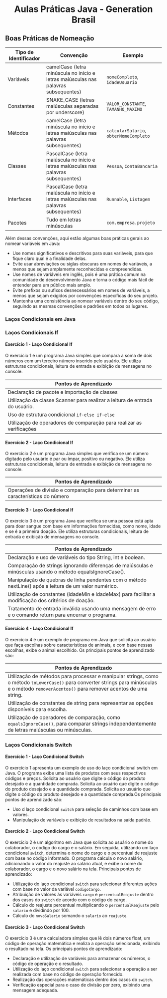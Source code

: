 <h1 align="center">
  Aulas Práticas Java - Generation Brasil
</h1>

## Boas Práticas de Nomeação

| Tipo de Identificador  | Convenção                                                        | Exemplo                  |
|------------------------|------------------------------------------------------------------|----------------------------|
| Variáveis              | camelCase (letra minúscula no início e letras maiúsculas nas palavras subsequentes) | `nomeCompleto`, `idadeUsuario` |
| Constantes             | SNAKE_CASE (letras maiúsculas separadas por underscore)          | `VALOR_CONSTANTE`, `TAMANHO_MAXIMO` |
| Métodos                | camelCase (letra minúscula no início e letras maiúsculas nas palavras subsequentes) | `calcularSalario`, `obterNomeCompleto` |
| Classes                | PascalCase (letra maiúscula no início e letras maiúsculas nas palavras subsequentes) | `Pessoa`, `ContaBancaria`  |
| Interfaces             | PascalCase (letra maiúscula no início e letras maiúsculas nas palavras subsequentes) | `Runnable`, `Listagem`     |
| Pacotes                | Tudo em letras minúsculas                                        | `com.empresa.projeto`      |

Além dessas convenções, aqui estão algumas boas práticas gerais ao nomear variáveis em Java:

- Use nomes significativos e descritivos para suas variáveis, para que fique claro qual é a finalidade delas.
- Evite usar abreviações ou siglas obscuras em nomes de variáveis, a menos que sejam amplamente reconhecidas e compreendidas.
- Use nomes de variáveis em inglês, pois é uma prática comum na comunidade de desenvolvimento Java e torna o código mais fácil de entender para um público mais amplo.
- Evite prefixos ou sufixos desnecessários em nomes de variáveis, a menos que sejam exigidos por convenções específicas do seu projeto.
- Mantenha uma consistência ao nomear variáveis dentro do seu código, seguindo as mesmas convenções e padrões em todos os lugares.


### Laços Condicionais em Java
### Laços Condicionais If

#### Exercício 1 - Laço Condicional If
O exercício 1 é um programa Java simples que compara a soma de dois números com um terceiro número inserido pelo usuário. 
Ele utiliza estruturas condicionais, leitura de entrada e exibição de mensagens no console. 

| Pontos de Aprendizado                                    |
|----------------------------------------------------------|
| Declaração de pacote e importação de classes             |
| Utilização da classe Scanner para realizar a leitura de entrada do usuário.|
| Uso de estrutura condicional `if-else if-else`            |
| Utilização de operadores de comparação para realizar as verificações |

#### Exercício 2 - Laço Condicional If
O exercício 2 é um programa Java simples que verifica se um número digitado pelo usuário é par ou ímpar, positivo ou negativo. Ele utiliza estruturas condicionais, leitura de entrada e exibição de mensagens no console. 

| Pontos de Aprendizado                                    |
|----------------------------------------------------------|
| Operações de divisão e comparação para determinar as características do número|

#### Exercício 3 - Laço Condicional If
O exercício 3 é um programa Java que verifica se uma pessoa está apta para doar sangue com base em informações fornecidas, como nome, idade e se é a primeira doação. Ele utiliza estruturas condicionais, leitura de entrada e exibição de mensagens no console.

| Pontos de Aprendizado                                                                                       |
|------------------------------------------------------------------------------------------------------------|
| Declaração e uso de variáveis do tipo String, int e boolean.                                               |
| Comparação de strings ignorando diferenças de maiúsculas e minúsculas usando o método equalsIgnoreCase().   |
| Manipulação de quebras de linha pendentes com o método nextLine() após a leitura de um valor numérico.     |
| Utilização de constantes (idadeMin e idadeMax) para facilitar a modificação dos critérios de doação.       |
| Tratamento de entrada inválida usando uma mensagem de erro e o comando return para encerrar o programa.     |

#### Exercício 4 - Laço Condicional If 
O exercício 4 é um exemplo de programa em Java que solicita ao usuário que faça escolhas sobre características de animais, e com base nessas escolhas, exibe o animal escolhido. Os principais pontos de aprendizado são:

| Pontos de Aprendizado                                                                                       |
|------------------------------------------------------------------------------------------------------------|
| Utilização de métodos para processar e manipular strings, como o método `toLowerCase()` para converter strings para minúsculas e o método `removerAcentos()` para remover acentos de uma string.                                              |
| Utilização de constantes de string para representar as opções disponíveis para escolha.  |
|Utilização de operadores de comparação, como `equalsIgnoreCase()`, para comparar strings independentemente de letras maiúsculas ou minúsculas.|


### Laços Condicionais Switch 
#### Exercício 1 - Laço Condicional Switch 
O exercício 1 apresenta um exemplo de uso do laço condicional switch em Java. O programa exibe uma lista de produtos com seus respectivos códigos e preços. Solicita ao usuário que digite o código do produto desejado e a quantidade comprada. Solicita ao usuário que digite o código do produto desejado e a quantidade comprada. Solicita ao usuário que digite o código do produto desejado e a quantidade comprada.Os principais pontos de aprendizado são:

- Uso d laço condicional `switch` para seleção de caminhos com base em valores.
- Manipulação de variáveis e exibição de resultados na saída padrão.

#### Exercício 2 - Laço Condicional Switch
O exercício 2 é um algoritmo em Java que solicita ao usuário o nome do colaborador, o código do cargo e o salário. Em seguida, utilizando um laço condicional `switch`, determina o nome do cargo e o percentual de reajuste com base no código informado. O programa calcula o novo salário, adicionando o valor do reajuste ao salário atual, e exibe o nome do colaborador, o cargo e o novo salário na tela. Principais pontos de aprendizado:

- Utilização do laço condicional `switch` para selecionar diferentes ações com base no valor da variável `codigoCargo`.
- Atribuição de valores às variáveis `cargo` e `percentualReajuste` dentro dos casos do `switch` de acordo com o código do cargo.
- Cálculo do reajuste percentual multiplicando o `percentualReajuste` pelo `salario` e dividindo por 100.
- Cálculo do `novoSalario` somando o `salario` ao `reajuste`.

#### Exercício 3 - Laço Condicional Switch 
O exercício 3 é uma calculadora simples que lê dois números float, um código de operação matemática e realiza a operação selecionada, exibindo o resultado na tela.
Os principais pontos de aprendizado:

- Declaração e utilização de variáveis para armazenar os números, o código de operação e o resultado.
- Utilização do laço condicional `switch` para selecionar a operação a ser realizada com base no código de operação fornecido.
- Realização das operações matemáticas dentro dos casos do `switch`.
- Verificação especial para o caso de divisão por zero, exibindo uma mensagem adequada.
